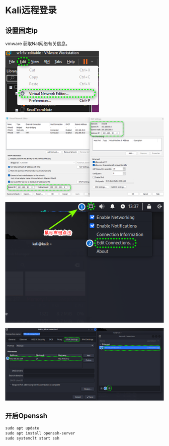 # Kali远程登录

## 设置固定ip

vmware 获取Nat网络有关信息。

![image-20240601104142723](./assets/image-20240601104142723.png)

<img src="./assets/image-20240601103650542.png" alt="image-20240601103650542" style="zoom: 80%;" />

![image-20240601103922094](./assets/image-20240601103922094.png)

![image-20240601104342430](./assets/image-20240601104342430.png)

## 开启Openssh

```shell
sudo apt update
sudo apt install openssh-server
sudo systemclt start ssh
```

